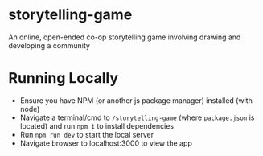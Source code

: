 # storytelling-game
An online, open-ended co-op storytelling game involving drawing and developing a community

# Running Locally
- Ensure you have NPM (or another js package manager) installed (with node)
- Navigate a terminal/cmd to `/storytelling-game` (where `package.json` is located) and run `npm i` to install dependencies
- Run `npm run dev` to start the local server
- Navigate browser to localhost:3000 to view the app